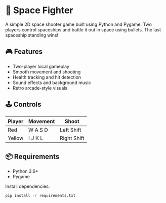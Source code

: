 # 🚀 Space Fighter

A simple 2D space shooter game built using Python and Pygame. Two players control spaceships and battle it out in space using bullets. The last spaceship standing wins!

## 🎮 Features

- Two-player local gameplay
- Smooth movement and shooting
- Health tracking and hit detection
- Sound effects and background music
- Retro arcade-style visuals

## 🕹️ Controls

| Player | Movement         | Shoot         |
|--------|------------------|---------------|
| Red    | W A S D          | Left Shift    |
| Yellow | I J K L          | Right Shift   |

## 📦 Requirements

- Python 3.6+
- Pygame

Install dependencies:

```bash
pip install -r requirements.txt
